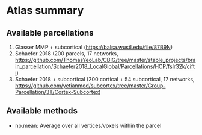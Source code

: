 # Atlas summary

## Available parcellations
 1. Glasser MMP + subcortical (<https://balsa.wustl.edu/file/87B9N>)
 2. Schaefer 2018 (200 parcels, 17 networks, <https://github.com/ThomasYeoLab/CBIG/tree/master/stable_projects/brain_parcellation/Schaefer2018_LocalGlobal/Parcellations/HCP/fslr32k/cifti>)
 3. Schaefer 2018 + subcortical (200 cortical + 54 subcortical, 17 networks, <https://github.com/yetianmed/subcortex/tree/master/Group-Parcellation/3T/Cortex-Subcortex>)

## Available methods
 - np.mean: Average over all vertices/voxels within the parcel
